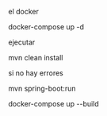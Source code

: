  el docker

docker-compose up -d

ejecutar 

mvn clean install

si no hay errores

mvn spring-boot:run


docker-compose up --build



